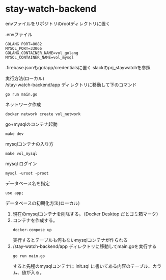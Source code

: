# stay-watch-backend


envファイルをリポジトリのrootディレクトリに置く

.envファイル
```
GOLANG_PORT=8082
MYSQL_PORT=33066
GOLANG_CONTAINER_NAME=vol_golang
MYSQL_CONTAINER_NAME=vol_mysql
```

.firebase.jsonもgo/app/credentialsに置く
slackのprj_staywatchを参照

実行方法(ローカル)<br>
/stay-watch-backend/app ディレクトリに移動して下のコマンド
```
go run main.go
```


ネットワーク作成
```
docker network create vol_network
```


go+mysqlのコンテナ起動
```
make dev
```

mysqlコンテナの入り方
```
make vol_mysql
```

mysql ログイン
```
mysql -uroot -proot
```


データベース名を指定
```
use app;
```

データベースの初期化方法(ローカル)<br>
1. 現在のmysqlコンテナを削除する。（Docker Desktop だとゴミ箱マーク）
2. コンテナを作成する。
    ```
    docker-compose up
    ```
    実行するとテーブルも何もないmysqlコンテナが作られる
3. /stay-watch-backend/app ディレクトリに移動してmain.goを実行する
    ```
    go run main.go
    ```
    すると先程のmysqlコンテナに init.sql に書いてある内容のテーブル、カラム、値が入る。











